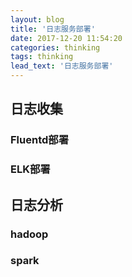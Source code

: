 ```yaml
---
layout: blog
title: '日志服务部署'
date: 2017-12-20 11:54:20
categories: thinking
tags: thinking
lead_text: '日志服务部署'
---
```


## 日志收集
### Fluentd部署
### ELK部署
## 日志分析
### hadoop
### spark